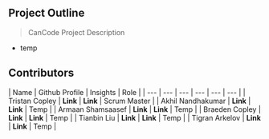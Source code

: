 ## Project Outline
> CanCode Project Description
- temp

## Contributors

| Name | Github Profile | Insights | Role |
| --- | --- | --- | --- | --- | --- |
| Tristan Copley | **Link** | **Link** | Scrum Master |
| Akhil Nandhakumar | **Link** | **Link** | Temp |
| Armaan Shamsaasef | **Link** | **Link** | Temp |
| Braeden Copley | **Link** | **Link** | Temp |
| Tianbin Liu | **Link** | **Link** | Temp |
| Tigran Arkelov | **Link** | **Link** | Temp |